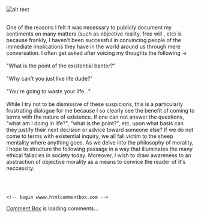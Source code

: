 ![alt text](https://theCaseFor.github.io/morality2.jpeg)

<html>
  <body>
    <p><br>  One of the reasons I felt it was necessary to publicly document my sentiments on many matters (such as objective reality, free will , etc) is because frankly, I haven't been successful in convincing people of the immediate implications they have in the world around us through mere conversation. I often get asked after voicing my thoughts the following -> <br><br>"What is the point of the existential banter?"<br><br>"Why can't you just live life dude?"<br><br>"You're going to waste your life..."<br><br>  While I try not to be dismissive of these suspicions, this is a particularly frustrating dialogue for me because I so clearly see the benefit of coming to terms with the nature of existence. If one can not answer the questions, "what am I doing in life?", "what is the point?", etc, upon what basis can they justify their next decision or advice toward someone else? If we do not come to terms with existential inquiry, we all fall victim to the sheep mentality where anything goes. As we delve into the philosophy of morality, I hope to structure the following passage in a way that illuminates the many ethical fallacies in society today. Moreover, I wish to draw awareness to an abstraction of objective morality as a means to convice the reader of it's neccessity. 
    </p>
        <br><br>
      <!-- Insert these scripts at the bottom of the HTML, but before you use any Firebase services -->

    <!-- begin wwww.htmlcommentbox.com -->
 <div id="HCB_comment_box"><a href="http://www.htmlcommentbox.com">Comment Box</a> is loading comments...</div>
 <link rel="stylesheet" type="text/css" href="https://www.htmlcommentbox.com/static/skins/bootstrap/twitter-bootstrap.css?v=0" />
 <script type="text/javascript" id="hcb"> /*<!--*/ if(!window.hcb_user){hcb_user={};} (function(){var s=document.createElement("script"), l=hcb_user.PAGE || (""+window.location).replace(/'/g,"%27"), h="https://www.htmlcommentbox.com";s.setAttribute("type","text/javascript");s.setAttribute("src", h+"/jread?page="+encodeURIComponent(l).replace("+","%2B")+"&mod=%241%24wq1rdBcg%2474Xi6S4kGidvwL8ZB4hSD."+"&opts=16862&num=10&ts=1577810820501");if (typeof s!="undefined") document.getElementsByTagName("head")[0].appendChild(s);})(); /*-->*/ </script>
<!-- end www.htmlcommentbox.com -->


  </body>
</html>
